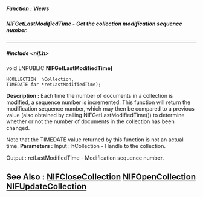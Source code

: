 ##### Function : Views
##### NIFGetLastModifiedTime - Get the collection modification sequence number.
---
##### #include <nif.h>
void LNPUBLIC **NIFGetLastModifiedTime(**

	HCOLLECTION  hCollection,
	TIMEDATE far *retLastModifiedTime);
**Description :**
Each time the number of documents in a collection is modified, a sequence 
number is incremented.  This function will return the modification sequence 
number, which may then be compared to a previous value (also obtained by 
calling NIFGetLastModifiedTime()) to determine whether or not the number of 
documents in the collection has been changed.

Note that the TIMEDATE value returned by this function is not an actual time.
**Parameters :**
Input :
hCollection  -  Handle to the collection.

Output :
retLastModifiedTime  -  Modification sequence number.

**See Also :**
[NIFCloseCollection](D:/md_files/NIFCloseCollection.md)
[NIFOpenCollection](D:/md_files/NIFOpenCollection.md)
[NIFUpdateCollection](D:/md_files/NIFUpdateCollection.md)
---
